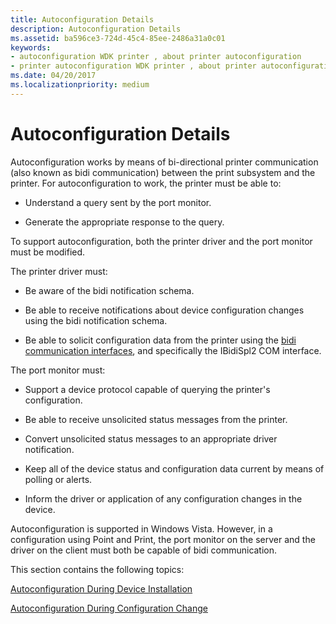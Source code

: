 ```yaml
---
title: Autoconfiguration Details
description: Autoconfiguration Details
ms.assetid: ba596ce3-724d-45c4-85ee-2486a31a0c01
keywords:
- autoconfiguration WDK printer , about printer autoconfiguration
- printer autoconfiguration WDK printer , about printer autoconfiguration
ms.date: 04/20/2017
ms.localizationpriority: medium
---
```


# Autoconfiguration Details


Autoconfiguration works by means of bi-directional printer communication (also known as bidi communication) between the print subsystem and the printer. For autoconfiguration to work, the printer must be able to:

-   Understand a query sent by the port monitor.

-   Generate the appropriate response to the query.

To support autoconfiguration, both the printer driver and the port monitor must be modified.

The printer driver must:

-   Be aware of the bidi notification schema.

-   Be able to receive notifications about device configuration changes using the bidi notification schema.

-   Be able to solicit configuration data from the printer using the [bidi communication interfaces](https://docs.microsoft.com/windows-hardware/drivers/ddi/content/_print/index), and specifically the IBidiSpl2 COM interface.

The port monitor must:

-   Support a device protocol capable of querying the printer's configuration.

-   Be able to receive unsolicited status messages from the printer.

-   Convert unsolicited status messages to an appropriate driver notification.

-   Keep all of the device status and configuration data current by means of polling or alerts.

-   Inform the driver or application of any configuration changes in the device.

Autoconfiguration is supported in Windows Vista. However, in a configuration using Point and Print, the port monitor on the server and the driver on the client must both be capable of bidi communication.

This section contains the following topics:

[Autoconfiguration During Device Installation](autoconfiguration-during-device-installation.md)

[Autoconfiguration During Configuration Change](autoconfiguration-during-configuration-change.md)

 

 




